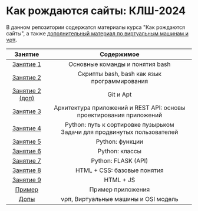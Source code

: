 # Как рождаются сайты: КЛШ-2024

В данном репозитории содержатся материалы курса "Как рождаются сайты", а также [дополнительный материал по виртуальным машинам и νρπ](./KLSH-extra).

|                 Занятие                 |                             Содержимое                              |
| :-------------------------------------: | :-----------------------------------------------------------------: |
|       [Занятие 1](./KLSH-lesson1)       |                   Основные команды и понятия bash                   |
|       [Занятие 2](./KLSH-lesson2)       |            Скрипты bash, bash как язык программирования             |
| [Занятие 2 (доп)](./KLSH-lesson2-extra) |                              Git и Apt                              |
|       [Занятие 3](./KLSH-lesson3)       | Архитектура приложений и REST API: основы проектирования приложений |
|       [Занятие 4](./KLSH-lesson4)       | Python: путь к сортировке пузырьком<br>Задачи для продвинутых пользователей |
|       [Занятие 5](./KLSH-lesson5)       |                           Python: функции                           |
|       [Занятие 6](./KLSH-lesson6)       |                           Python: классы                            |
|       [Занятие 7](./KLSH-lesson7)       |                         Python: FLASK (API)                         |
|       [Занятие 8](./KLSH-lesson8)       |                     HTML + CSS: базовые понятия                     |
|       [Занятие 9](./KLSH-lesson9)       |                              HTML + JS                              |
|     [Пример](./KLSH-lesson-example)     |                          Пример приложения                          |
|          [Допы](./KLSH-extra)           |                νρπ, Виртуальные машины и OSI модель                 |
